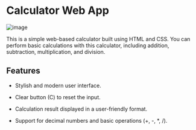 # Calculator Web App


![image](https://github.com/StephSteel/CalculatorWebApp/assets/138608345/661a28a6-8b7e-4557-a11d-7c225d33ab0b)


This is a simple web-based calculator built using HTML and CSS. You can perform basic calculations with this calculator, including addition, subtraction, multiplication, and division.

## Features

- Stylish and modern user interface.

- Clear button (C) to reset the input.

- Calculation result displayed in a user-friendly format.

- Support for decimal numbers and basic operations (+, -, *, /).
